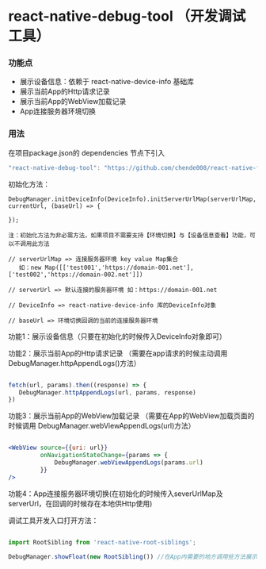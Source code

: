 # react-native-debug-tool （开发调试工具）

### 功能点

 * 展示设备信息：依赖于 react-native-device-info 基础库
 * 展示当前App的Http请求记录
 * 展示当前App的WebView加载记录
 * App连接服务器环境切换

### 用法

 在项目package.json的 dependencies 节点下引入 
 
 ```jsx
 "react-native-debug-tool": "https://github.com/chende008/react-native-fast-app.git#master"
 ```

 初始化方法：
 
  ```
  DebugManager.initDeviceInfo(DeviceInfo).initServerUrlMap(serverUrlMap, currentUrl, (baseUrl) => {
  
  });
  
  注：初始化方法为非必需方法，如果项目不需要支持【环境切换】与【设备信息查看】功能，可以不调用此方法
  
  // serverUrlMap => 连接服务器环境 key value Map集合
     如：new Map([['test001','https://domain-001.net'],['test002','https://domain-002.net']])
     
  // serverUrl => 默认连接的服务器环境 如：https://domain-001.net
  
  // DeviceInfo => react-native-device-info 库的DeviceInfo对象
  
  // baseUrl => 环境切换回调的当前的连接服务器环境
  
  ```
功能1：展示设备信息（只要在初始化的时候传入DeviceInfo对象即可）

功能2：展示当前App的Http请求记录 （需要在app请求的时候主动调用 DebugManager.httpAppendLogs()方法）

```js

fetch(url, params).then((response) => {
   DebugManager.httpAppendLogs(url, params, response)
})

```
功能3：展示当前App的WebView加载记录 （需要在App的WebView加载页面的时候调用 DebugManager.webViewAppendLogs(url)方法）

```jsx

<WebView source={{uri: url}}
         onNavigationStateChange={params => {
             DebugManager.webViewAppendLogs(params.url)
         }}
/>

```

功能4：App连接服务器环境切换(在初始化的时候传入severUrlMap及serverUrl，在回调的时候存在本地供Http使用)


调试工具开发入口打开方法：
```js

import RootSibling from 'react-native-root-siblings';

DebugManager.showFloat(new RootSibling()) //在App内需要的地方调用些方法展示工具入口浮点

```
